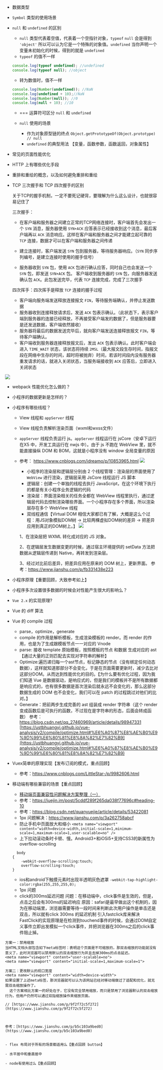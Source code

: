 
- 数据类型
- `Symbol` 类型的使用场景
- `null` 和 `undefined` 的区别
  - `null` 类型代表着空值，代表着一个空指针对象，`typeof` `null` 会是得到 `'object'` 所以可以认为它是一个特殊的对象值。`undefined` 当你声明一个变量未初始化的时候，得到的就是 `undefined`
   - `typeof` 的值不一样
  ```js
  console.log(typeof undefined); //undefined
  console.log(typeof null); //object
  ```
  - 转为数值时，值不一样
  ```js
  console.log(Number(undefined)); //NaN
  console.log(undefined + 10);//NaN
  console.log(Number(null)); //0
  console.log(null + 10); //10
  ```
  - === 运算符可区分 `null` 和 `undefined`
  - `null` 使用的场景

    - 作为对象原型链的终点
 `
 Object.getPrototypeOf(Object.prototype)
  // null
`
     - `undefined` 的典型用法 【变量，函数参数，函数返回，对象属性】
- 常见的页面性能优化
- HTTP 上有哪些优化手段
- 重排和重绘的概念，以及如何避免重排和重绘
- TCP 三次握手和 TCP 四次握手的区别

  关于TCP的握手机制，一定不要死记硬背，要理解为什么这么设计，也就很容易记住了

  三次握手：

    - 在客户端和服务器之间建立正常的TCP网络连接时，客户端首先会发出一个 `SYN` 消息，服务器使用 `SYN+ACK` 应答表示已经接收到这个消息，最后客户端再以 `ACK` 消息响应。这样在客户端和服务器之间才能建立起可靠的 `TCP` 连接，数据才可以在客户端和服务器之间传递

    - 建立连接时，客户端发送 `SYN` 包到服务器，等待服务器响应。（`SYN` 同步序列编号，是建立连接时使用的握手信号）

    - 服务器收到 `SYN` 包，使用 `ACK` 包进行确认应答，同时自己也会发送一个 `SYN` 包，即发送 `SYN+ACK` 包。
客户端收到服务器的 `SYN` 包，向服务器发送确认包 `ACK`。此包发送完毕，代表 `TCP` 连接完成，完成了三次握手

  四次挥手：四次挥手是释放 `TCP` 连接的握手过程
    - 客户端向服务端发送释放连接报文 `FIN`，等待服务端确认，并停止发送数据
    - 服务器收到连接释放请求后，发送 `ACK` 包表示确认。（此状态下，表示客户端到服务器的连接已经释放，不再接受客户端发的数据了，但是服务器要是还发送数据，客户端依然接收）
    - 服务器将最后的数据发送完毕后，就向客户端发送连接释放报文 `FIN`，等待客户端确认。
    - 客户端收到服务器连接释放报文后，发出 `ACK` 包表示确认。此时客户端会进入 `TIME_WAIT` 状态，该状态将持续 `2MSL`（最大报文段生存时间，指报文段在网络中生存的时间，超时将被抛弃）时间，若该时间段内没有服务器重发请求的话，就进入关闭状态，当服务端接收到 `ACK` 应答后，立即进入关闭状态

![](https://upload-images.jianshu.io/upload_images/1784460-13cd71872df2b81b.png?imageMogr2/auto-orient/strip%7CimageView2/2/w/1240)

- webpack 性能优化怎么做的？
- 小程序的数据更新是怎样的？
- 小程序有哪些线程？
  - View 线程和 `appServer` 线程
  - View 线程负责解析渲染页面（wxml和wxss文件）
  - `appServer` 线程负责运行 js。`appServer` 线程运行在 jsCore（安卓下运行在X5 中，开发工具运行在 nwjs 中）。由于 js 不跑在 WebView 里，就不能直接操纵 DOM 和 BOM，这就是小程序没有 window   全局变量的原因
  - 参考：
  https://www.cnblogs.com/idreamo/p/10853965.html
![](https://upload-images.jianshu.io/upload_images/1784460-2dd070d35a08c2e5.png?imageMogr2/auto-orient/strip%7CimageView2/2/w/1240)
     - 小程序的渲染层和逻辑层分别由 2 个线程管理：渲染层的界面使用了 `WebView` 进行渲染，逻辑层采用 JsCore 线程运行 JS 脚本
    - 逻辑层：创建一个单独的线程去执行 JavaScript，在这个环境下执行的都是有关小程序业务逻辑的代码
    - 渲染层：界面渲染相关的任务全都在 WebView 线程里执行，通过逻辑层代码去控制渲染哪些界面。一个小程序存在多个界面，所以渲染层存在多个 WebView 线程
     - 双线程通信【Virtual DOM 相信大家都已有了解，大概是这么个过程：用JS对象模拟DOM树 -> 比较两棵虚拟DOM树的差异 -> 把差异应用到真正的DOM树上。】
![](https://upload-images.jianshu.io/upload_images/1784460-dc6c95ed0afadd1f.png?imageMogr2/auto-orient/strip%7CimageView2/2/w/1240)
  
    1、在渲染层把 WXML 转化成对应的 JS 对象。

    2、在逻辑层发生数据变更的时候，通过宿主环境提供的 setData 方法把数据从逻辑层传递到 Native，再转发到渲染层。

    3、经过对比前后差异，把差异应用在原来的 DOM 树上，更新界面。
    参考：https://www.jianshu.com/p/fb331438e223


  
- 小程序原理【重要回顾，大致参考如上】
- 小程序多次设置很多数据的时候会对性能产生很大的影响么？
- `Vue 2.x` 的实现原理?

- Vue 的 diff 算法

- Vue 的 compile 过程
  - parse，optimize，generate
  - compile 的作用是解析模板，生成渲染模板的 render。而 render 的作用，也是为了生成跟模板节点一一对应的 Vnode
  - parse: 接收 template 原始模板，按照模板的节点 和数据 生成对应的 ast【通过大量的正则匹配去实现对字符串的解析】
  - Optimize:遍历递归每一个ast节点，标记静态的节点（没有绑定任何动态数据），这样就知道那部分不会变化，于是在页面需要更新时，减少去比对这部分DOM。从而达到性能优化的目的。【为什么要有优化过程，因为我们知道 Vue 是数据驱动，是响应式的，但是我们的模板并不是所有数据都是响应式的，也有很多数据是首次渲染后就永远不会变化的，那么这部分数据生成的 DOM 也不会变化，我们可以在 patch 的过程跳过对他们的比对。】
  - Generate：把前两步生成完善的 ast 组装成 render 字符串（这个 render 变成函数后是可执行的函数，不过现在是字符串的形态，后面会转成函数）
  参考：https://blog.csdn.net/qq_27460969/article/details/98947331
    [https://ustbhuangyi.github.io/vue-analysis/v2/compile/optimize.html#%E6%A0%87%E8%AE%B0%E9%9D%99%E6%80%81%E8%8A%82%E7%82%B9](https://ustbhuangyi.github.io/vue-analysis/v2/compile/optimize.html#%E6%A0%87%E8%AE%B0%E9%9D%99%E6%80%81%E8%8A%82%E7%82%B9)


- Vuex简单的原理实现【发布订阅的模式，重点回顾】
  - 参考：https://www.cnblogs.com/LittleStar-/p/9982606.html

- 移动端有哪些兼容的场景【重点回顾】
  - [移动端页面兼容性问题解决方案整理（一）](https://www.cnblogs.com/changningios/p/6486610.html)
  - 参考：https://juejin.im/post/5cddf289f265da038f77696c#heading-10
  - 参考：https://blog.csdn.net/quanyuejie/article/details/53422081
  - 1px 问题解决：https://www.jianshu.com/p/3a262758abcf
  - 防止手机中页面放大和缩小
  `<meta name="viewport" content="width=device-width,initial-scale=1,minimum-scale=1,maximum-scale=1,user-scalable=no" />`
  - 上下拉动滚动条时卡顿、慢。Android3+和iOSi5+支持CSS3的新属性为overflow-scrolling
  ```
    body
  {
      -webkit-overflow-scrolling:touch;
      overflow-scrolling:touch;
  }
  ```
     - ios和android下触摸元素时出现半透明灰色遮罩
  `-webkit-tap-highlight-color:rgba(255,255,255,0);`
    - 1px 问题
  - click的300ms延迟问题
  问题：在移动端中，click事件是生效的，但是，点击之后会有300ms的延迟响应
原因：safari是最早做出这个机制的，因为在移动端里，浏览器需要等待一段时间来判断此次用户操作是单击还是双击，所以就有click 300ms 的延迟机制
引入fastclick库来解决
FastClick的实现原理是在检测到touchend事件的时候，会通过DOM自定义事件立即出发模拟一个click事件，并把浏览器在300ms之后的click事件阻止掉。
```
方案一：禁用缩放
当HTML文档头部包含如下meta标签时：表明这个页面是不可缩放的，那双击缩放的功能就没有意义了，此时浏览器可以禁用默认的双击缩放行为并且去掉300ms的点击延迟。
<meta name="viewport" content="user-scalable=no">
<meta name="viewport" content="initial-scale=1,maximum-scale=1">

方案二：更改默认的视口宽度
<meta name="viewport" content="width=device-width">
如果设置了上述meta标签，那浏览器就可以认为该网站已经对移动端做过了适配和优化，就无需双击缩放操作了。
  这个方案相比方案一的好处在于，它没有完全禁用缩放，而只是禁用了浏览器默认的双击缩放行为，但用户仍然可以通过双指缩放操作来缩放页面。

// [https://www.jianshu.com/p/9f2f72c5f272](https://www.jianshu.com/p/9f2f72c5f272)



参考：[https://www.jianshu.com/p/b5c103a9bed0](https://www.jianshu.com/p/b5c103a9bed0)


- flex 布局对于所有的场景都适用么【重点回顾 button】

- 水平居中和垂直居中

- node有使用过么【重点回顾】



